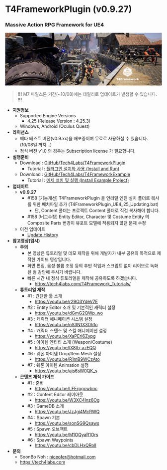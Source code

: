 # T4FrameworkPlugin (v0.9.27)
### Massive Action RPG Framework for UE4

![Epic_MegaGrants_Recipient](./T4Framework_Title.png)

> **!!!** M7 마일스톤 기간(~10/08)에는 데일리로 업데이트가 발생할 수 있습니다. **!!!**

- **지원정보**
  - Supported Engine Versions
    - 4.25 (Release Version : 4.25.3)
  - Windows, Android (Oculus Quest)
- **라이선스**
  - 베타 테스트 버전(v0.9.xx)을 배포중이며 무료로 사용하실 수 있습니다. (10/08일 까지...)
  - 정식 버전 v1.0 의 경우는 Subscription license 가 필요합니다.
- **실행준비**
  - Download : [GitHub/Tech4Labs/T4FrameworkPlugin](https://github.com/Tech4Labs/T4FrameworkPlugin)
    - Tutorial : [플러그인 설치와 사용 (Install and Run)](https://tech4labs.com/Tutorials/1_InstallAndRun/)
  - Download : [GitHub/Tech4Labs/T4FrameworkExample](https://github.com/Tech4Labs/T4FrameworkExample)
    - Tutorial : [예제 설치 및 실행 (Install Example Project)](https://tech4labs.com/Tutorials/2_InstallExampleProject/)
- **업데이트**
  - **v0.9.27**
    - #158 [기능개선] T4FrameworkPlugin 을 언리얼 엔진 설치 폴더로 복사를 위한 배치파일 추가 (T4FrameworkPlugin_UE4_25_Updating.bat)
	  - 단, Content 폴더는 프로젝트 Content 폴더로 직접 복사해야 합니다.
    - #158 [버그수정] Entity Editor, Character 및 Costume Entity 의 Composite Parts 변경이 뷰포트 모델에 적용되지 않던 문제 수정
  - 이전 업데이트
    - [Update History](./UpdateHistory.md)
- **참고영상(임시)**
  - **주의**
    - 본 영상은 튜토리얼 및 데모 제작을 위해 개발자가 내부 공유의 목적으로 제작한 가이드 영상입니다.
    - 화면 편집, 음성 볼륨 조정 등의 후반 작업과 스크립트 없이 리이브로 녹화된 점 감안해 주시기 바랍니다.
	- 빠른 시간 내 정식 튜토리얼을 제작해 공유하도록 하겠습니다.
	  - https://tech4labs.com/T4Framework_Tutorials/
  - **튜토리얼 제작**
    - #1 : 간단한 툴 소개
      - https://youtu.be/r29O3YdeV7E
    - #2 : Entity Editor 소개 및 기본적인 캐릭터 설정
      - https://youtu.be/dGmG2QWp_wo
    - #3 : 캐릭터 애니메이션 시스템 설정
      - https://youtu.be/nS3N1X3Dh1o
    - #4 : 캐릭터 스탠스 및 스킬 애니메이션 설정 
      - https://youtu.be/XaPErl6Zypg
    - #5 : 아이템 엔티티 소개 (Weapon/Costume)
      - https://youtu.be/lX8tb-azEQQ
    - #6 : 웨폰 아이템 Drop/Item Mesh 설정
      - https://youtu.be/R1mB9WCzAto
    - #7 : 웨폰 아이템 Animation 설정
      - https://youtu.be/ajs6sW0QK_s
  - **콘텐츠 제작 가이드**
    - #1 : 준비
      - https://youtu.be/LFErpgcwbnc
    - #2 : Content Editor 레이아웃
      - https://youtu.be/W3XC4lnz6Og
    - #3 : GameDB 소개
      - https://youtu.be/JzJgi4McRWQ
    - #4 : Spawn 기본
      - https://youtu.be/sonSG9Qsaws
    - #5 : Spawn 오브젝트
      - https://youtu.be/M1OQyaR1Ors
    - #6 : Spawn Waypoints
      - https://youtu.be/cbDLHxQRolI
- **문의**
  - SoonBo Noh : <niceofer@hotmail.com>
  - <https://tech4labs.com>
